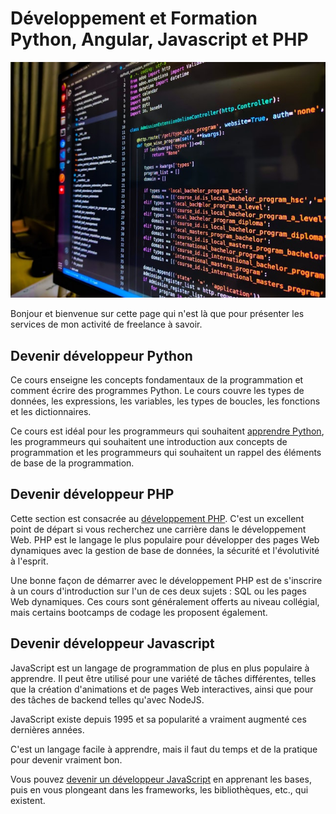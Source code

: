 # Développement et Formation Python, Angular, Javascript et PHP


![image langage de programmation](./images/radowan-nakif-rehan-cYyqhdbJ9TI-unsplash.jpg "image langage de programmation")

Bonjour et bienvenue sur cette page qui n'est là que pour présenter les services de mon activité de freelance à savoir.

## Devenir développeur Python

Ce cours enseigne les concepts fondamentaux de la programmation et comment écrire des programmes Python. Le cours couvre les types de données, les expressions, les variables, les types de boucles, les fonctions et les dictionnaires.

Ce cours est idéal pour les programmeurs qui souhaitent [apprendre Python](https://www.eolem.com/formation-python), les programmeurs qui souhaitent une introduction aux concepts de programmation et les programmeurs qui souhaitent un rappel des éléments de base de la programmation.

## Devenir développeur PHP

Cette section est consacrée au [développement PHP](https://www.eolem.com/formation-php/). C'est un excellent point de départ si vous recherchez une carrière dans le développement Web. PHP est le langage le plus populaire pour développer des pages Web dynamiques avec la gestion de base de données, la sécurité et l'évolutivité à l'esprit.

Une bonne façon de démarrer avec le développement PHP est de s'inscrire à un cours d'introduction sur l'un de ces deux sujets : SQL ou les pages Web dynamiques. Ces cours sont généralement offerts au niveau collégial, mais certains bootcamps de codage les proposent également.

## Devenir développeur Javascript

JavaScript est un langage de programmation de plus en plus populaire à apprendre. Il peut être utilisé pour une variété de tâches différentes, telles que la création d'animations et de pages Web interactives, ainsi que pour des tâches de backend telles qu'avec NodeJS.

JavaScript existe depuis 1995 et sa popularité a vraiment augmenté ces dernières années.

C'est un langage facile à apprendre, mais il faut du temps et de la pratique pour devenir vraiment bon.

Vous pouvez [devenir un développeur JavaScript](https://www.eolem.com/formation-javascript/) en apprenant les bases, puis en vous plongeant dans les frameworks, les bibliothèques, etc., qui existent.
